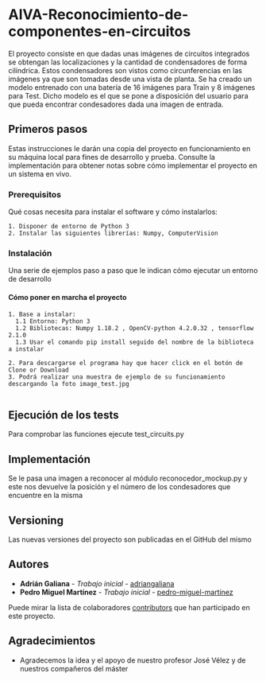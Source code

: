 # AIVA-Reconocimiento-de-componentes-en-circuitos
El proyecto consiste en que dadas unas imágenes de circuitos integrados se obtengan las localizaciones y la cantidad de condensadores de forma cilíndrica. Estos condensadores son vistos como circunferencias en las imágenes ya que son tomadas desde una vista de planta. Se ha creado un modelo entrenado con una batería de 16 imágenes para Train y 8 imágenes para Test. Dicho modelo es el que se pone a disposición del usuario para que pueda encontrar condesadores dada una imagen de entrada.

## Primeros pasos

Estas instrucciones le darán una copia del proyecto en funcionamiento en su máquina local para fines de desarrollo y prueba. Consulte la implementación para obtener notas sobre cómo implementar el proyecto en un sistema en vivo.

### Prerequisitos

Qué cosas necesita para instalar el software y cómo instalarlos:

```
1. Disponer de entorno de Python 3
2. Instalar las siguientes librerías: Numpy, ComputerVision
```

### Instalación

Una serie de ejemplos paso a paso que le indican cómo ejecutar un entorno de desarrollo

#### Cómo poner en marcha el proyecto
```
1. Base a instalar:
  1.1 Entorno: Python 3
  1.2 Bibliotecas: Numpy 1.18.2 , OpenCV-python 4.2.0.32 , tensorflow 2.1.0
  1.3 Usar el comando pip install seguido del nombre de la biblioteca a instalar

2. Para descargarse el programa hay que hacer click en el botón de Clone or Download
3. Podrá realizar una muestra de ejemplo de su funcionamiento descargando la foto image_test.jpg
  
```

## Ejecución de los tests

Para comprobar las funciones ejecute test_circuits.py

## Implementación

Se le pasa una imagen a reconocer al módulo reconocedor_mockup.py y este nos devuelve la posición y el número de los condesadores que encuentre en la misma

## Versioning

Las nuevas versiones del proyecto son publicadas en el GitHub del mismo

## Autores

* **Adrián Galiana** - *Trabajo inicial* - [adriangaliana](https://github.com/adriangaliana)
* **Pedro Miguel Martínez** - *Trabajo inicial* - [pedro-miguel-martinez](https://github.com/pedro-miguel-martinez)

Puede mirar la lista de colaboradores [contributors](https://github.com/adriangaliana/AIVA-Reconocimiento-de-componentes-en-circuitos/contributors) que han participado en este proyecto.

## Agradecimientos

* Agradecemos la idea y el apoyo de nuestro profesor José Vélez y de nuestros compañeros del máster
